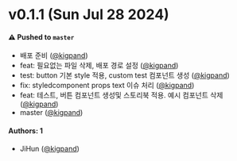 # v0.1.1 (Sun Jul 28 2024)

#### ⚠️ Pushed to `master`

- 배포 준비 ([@kigpand](https://github.com/kigpand))
- feat: 필요없는 파일 삭제, 배포 경로 설정 ([@kigpand](https://github.com/kigpand))
- test: button 기본 style 적용, custom test 컴포넌트 생성 ([@kigpand](https://github.com/kigpand))
- fix: styledcomponent props text 이슈 처리 ([@kigpand](https://github.com/kigpand))
- feat: 테스트, 버튼 컴포넌트 생성및 스토리북 적용. 예시 컴포넌트 삭제 ([@kigpand](https://github.com/kigpand))
- master ([@kigpand](https://github.com/kigpand))

#### Authors: 1

- JiHun ([@kigpand](https://github.com/kigpand))

